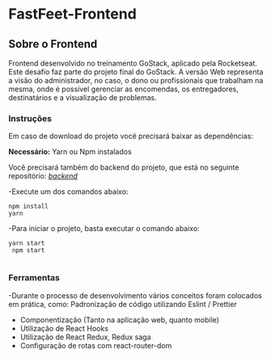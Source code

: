 # FastFeet-Frontend

## Sobre o Frontend
Frontend desenvolvido no treinamento GoStack, aplicado pela Rocketseat. Este desafio faz parte do projeto final do GoStack. A versão 
Web representa a visão do administrador, no caso, o dono ou profissionais que trabalham na mesma, onde é possível gerenciar as encomendas, 
os entregadores, destinatários e a visualização de problemas.

### Instruções
Em caso de download do projeto você precisará baixar as dependências:  

**Necessário:** Yarn ou Npm instalados  

Você precisará também do backend do projeto, que está no seguinte repositório: [*backend*](https://github.com/thaislsilveira/FastFeet)  

-Execute um dos comandos abaixo:
```
npm install
yarn

``` 
-Para iniciar o projeto, basta executar o comando abaixo:

```
yarn start
 npm start
 
```
### Ferramentas
-Durante o processo de desenvolvimento vários conceitos foram colocados em prática, como:
Padronização de código utilizando Eslint / Prettier
* Componentização (Tanto na aplicação web, quanto mobile) 
* Utilização de React Hooks
* Utilização de React Redux, Redux saga
* Configuração de rotas com react-router-dom
